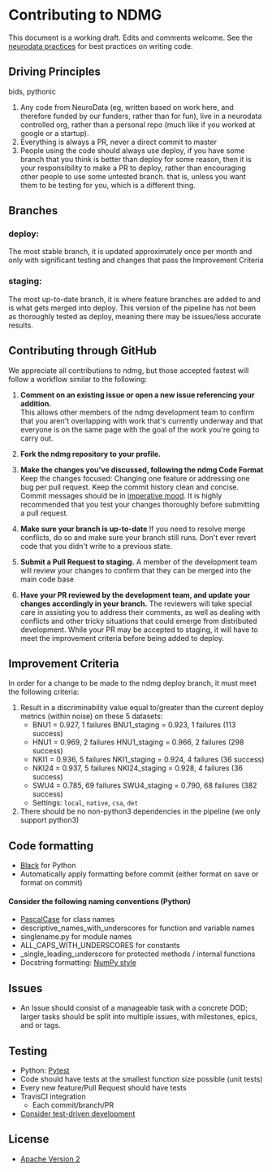 # Contributing to NDMG

This document is a working draft.  Edits and comments welcome. See the [neurodata practices](https://github.com/neurodata/practices) for best practices on writing code.

## Driving Principles
bids, pythonic

1. Any code from NeuroData (eg, written based on work here, and therefore funded by our funders, rather than for fun), live in a neurodata controlled org, rather than a personal repo (much like if you worked at google or a startup).
2. Everything is always a PR, never a direct commit to master
3. People using the code should always use deploy, if you have some branch that you think is better than deploy for some reason, then it is your responsibility to make a PR to deploy, rather than encouraging other people to use some untested branch. that is, unless you want them to be testing for you, which is a different thing.

## Branches
### deploy: 
The most stable branch, it is updated approximately once per month and only with significant testing and changes that pass the Improvement Criteria
### staging: 
The most up-to-date branch, it is where feature branches are added to and is what gets merged into deploy. This version of the pipeline has not been as thoroughly tested as deploy, meaning there may be issues/less accurate results.

## Contributing through GitHub
We appreciate all contributions to ndmg,
but those accepted fastest will follow a workflow similar to the following:

1. **Comment on an existing issue or open a new issue referencing your addition.**<br />
  This allows other members of the ndmg development team to confirm that you aren't
  overlapping with work that's currently underway and that everyone is on the same page
  with the goal of the work you're going to carry out.
  
2. **Fork the ndmg repository to your profile.**

3. **Make the changes you've discussed, following the ndmg Code Format**
  Keep the changes focused: Changing one feature or addressing one bug per pull request.
  Keep the commit history clean and concise. Commit messages should be in [imperative mood](https://chris.beams.io/posts/git-commit/).
  It is highly recommended that you test your changes thoroughly before submitting a pull request.
  
4. **Make sure your branch is up-to-date**
  If you need to resolve merge conflicts, do so and make sure your branch still runs. Don't ever revert code that you didn't   write to a previous state.

5. **Submit a Pull Request to staging.**
   A member of the development team will review your changes to confirm
   that they can be merged into the main code base

6. **Have your PR reviewed by the development team, and update your changes accordingly in your branch.**
   The reviewers will take special care in assisting you to address their comments, as well as dealing with conflicts
   and other tricky situations that could emerge from distributed development. While your PR may be accepted to staging, it will have to meet the improvement criteria before being added to deploy.

## Improvement Criteria
In order for a change to be made to the ndmg deploy branch, it must meet the following criteria:
1. Result in a discriminability value equal to/greater than the current deploy metrics (within noise) on these 5 datasets:
   * BNU1 = 0.927, 1 failures        BNU1_staging = 0.923, 1 failures (113 success)
   * HNU1 = 0.969, 2 failures       HNU1_staging = 0.966, 2 failures (298 success)
   * NKI1 = 0.936, 5 failures       NKI1_staging = 0.924, 4 failures (36 success)
   * NKI24 = 0.937, 5 failures      NKI24_staging = 0.928, 4 failures (36 success)
   * SWU4 = 0.785, 69 failures       SWU4_staging = 0.790, 68 failures (382 success)
   * Settings: `local`, `native`, `csa`, `det`
2. There should be no non-python3 dependencies in the pipeline (we only support python3)

## Code formatting
* [Black](https://github.com/ambv/black) for Python
* Automatically apply formatting before commit (either format on save or format on commit)

#### Consider the following naming conventions (Python)
* [PascalCase](http://wiki.c2.com/?PascalCase) for class names
* descriptive_names_with_underscores for function and variable names
* singlename.py for module names
* ALL_CAPS_WITH_UNDERSCORES for constants
* _single_leading_underscore for protected methods / internal functions
* Docstring formatting: [NumPy style](https://sphinxcontrib-napoleon.readthedocs.io/en/latest/example_numpy.html)

## Issues
* An Issue should consist of a manageable task with a concrete DOD; larger tasks should be split into multiple issues, with milestones, epics, and or tags.

## Testing
* Python: [Pytest](https://doc.pytest.org/)
* Code should have tests at the smallest function size possible (unit tests)
* Every new feature/Pull Request should have tests
* TravisCI integration
    * Each commit/branch/PR
* [Consider test-driven development](https://en.wikipedia.org/wiki/Test-driven_development)

## License
* [Apache Version 2](https://www.apache.org/licenses/LICENSE-2.0.txt)
